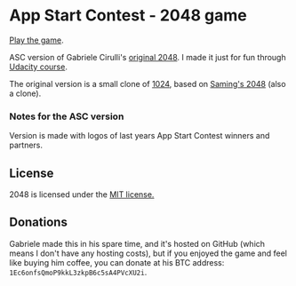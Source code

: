 # App Start Contest - 2048 game
[Play the game](http://pcustic.github.io/2048).

ASC version of Gabriele Cirulli's [original 2048](http://gabrielecirulli.github.io/2048/). 
I made it just for fun through [Udacity course](https://www.udacity.com/course/ud248).  

The original version is a small clone of [1024](https://play.google.com/store/apps/details?id=com.veewo.a1024), based on [Saming's 2048](http://saming.fr/p/2048/) (also a clone).

### Notes for the ASC version
Version is made with logos of last years App Start Contest winners and partners.

## License
2048 is licensed under the [MIT license.](https://github.com/gabrielecirulli/2048/blob/master/LICENSE.txt)

## Donations
Gabriele made this in his spare time, and it's hosted on GitHub (which means I don't have any hosting costs), but if you enjoyed the game and feel like buying him coffee, you can donate at his BTC address: `1Ec6onfsQmoP9kkL3zkpB6c5sA4PVcXU2i`.
